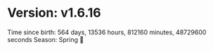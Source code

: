 # Version: v1.6.16
Time since birth: 564 days, 13536 hours, 812160 minutes, 48729600 seconds
Season: Spring 🌸
